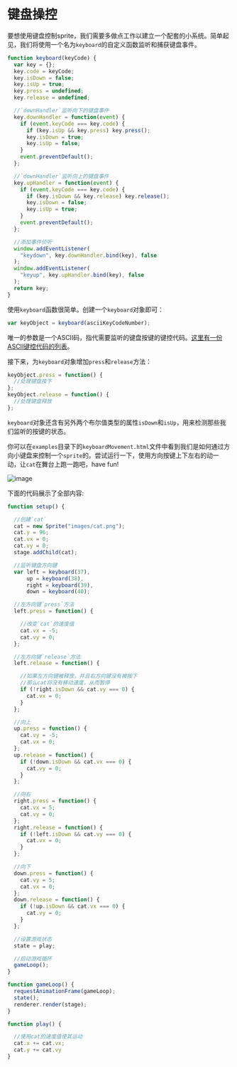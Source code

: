 # 键盘操控

要想使用键盘控制sprite，我们需要多做点工作以建立一个配套的小系统。简单起见，我们将使用一个名为`keyboard`的自定义函数监听和捕获键盘事件。

```js
function keyboard(keyCode) {
  var key = {};
  key.code = keyCode;
  key.isDown = false;
  key.isUp = true;
  key.press = undefined;
  key.release = undefined;

  //`downHandler`监听向下的键盘事件
  key.downHandler = function(event) {
    if (event.keyCode === key.code) {
      if (key.isUp && key.press) key.press();
      key.isDown = true;
      key.isUp = false;
    }
    event.preventDefault();
  };

  //`downHandler`监听向上的键盘事件
  key.upHandler = function(event) {
    if (event.keyCode === key.code) {
      if (key.isDown && key.release) key.release();
      key.isDown = false;
      key.isUp = true;
    }
    event.preventDefault();
  };

  //添加事件侦听
  window.addEventListener(
    "keydown", key.downHandler.bind(key), false
  );
  window.addEventListener(
    "keyup", key.upHandler.bind(key), false
  );
  return key;
}
```

使用`keyboard`函数很简单。创建一个`keyboard`对象即可：

```js
var keyObject = keyboard(asciiKeyCodeNumber);
```

唯一的参数是一个ASCII码，指代需要监听的键盘按键的键控代码。[这里有一份ASCII键控代码的列表](http://help.adobe.com/en_US/AS2LCR/Flash_10.0/help.html?content=00000520.html)。

接下来，为`keyboard`对象增加`press`和`release`方法：

```js
keyObject.press = function() {
  //处理键盘按下
};
keyObject.release = function() {
  //处理键盘释放
};
```

`keyboard`对象还含有另外两个布尔值类型的属性`isDown`和`isUp`，用来检测那些我们监听的按键的状态。

你可以在`examples`目录下的`keyboardMovement.html`文件中看到我们是如何通过方向小键盘来控制一个`sprite`的。尝试运行一下，使用方向按键上下左右的动一动，让`cat`在舞台上跑一跑吧，have fun!

![image](https://raw.githubusercontent.com/kittykatattack/learningPixi/master/examples/images/screenshots/17.png)

下面的代码展示了全部内容:

```js
function setup() {

  //创建`cat`
  cat = new Sprite("images/cat.png");
  cat.y = 96;
  cat.vx = 0;
  cat.vy = 0;
  stage.addChild(cat);

  //监听键盘方向键
  var left = keyboard(37),
      up = keyboard(38),
      right = keyboard(39),
      down = keyboard(40);

  //左方向键`press`方法
  left.press = function() {

    //改变`cat`的速度值
    cat.vx = -5;
    cat.vy = 0;
  };

  //左方向键`release`方法
  left.release = function() {

    //如果左方向键被释放，并且右方向键没有被按下
    //那么cat将没有移动速度，从而暂停
    if (!right.isDown && cat.vy === 0) {
      cat.vx = 0;
    }
  };

  //向上
  up.press = function() {
    cat.vy = -5;
    cat.vx = 0;
  };
  up.release = function() {
    if (!down.isDown && cat.vx === 0) {
      cat.vy = 0;
    }
  };

  //向右
  right.press = function() {
    cat.vx = 5;
    cat.vy = 0;
  };
  right.release = function() {
    if (!left.isDown && cat.vy === 0) {
      cat.vx = 0;
    }
  };

  //向下
  down.press = function() {
    cat.vy = 5;
    cat.vx = 0;
  };
  down.release = function() {
    if (!up.isDown && cat.vx === 0) {
      cat.vy = 0;
    }
  };

  //设置游戏状态
  state = play;

  //启动游戏循环
  gameLoop();
}

function gameLoop() {
  requestAnimationFrame(gameLoop);
  state();
  renderer.render(stage);
}

function play() {

  //使用cat的速度值使其运动
  cat.x += cat.vx;
  cat.y += cat.vy
}
```